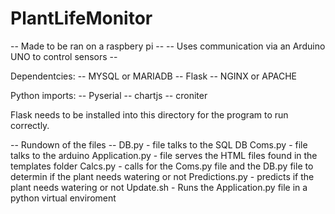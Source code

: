 # PlantLifeMonitor
-- Made to be ran on a raspbery pi --
-- Uses communication via an Arduino UNO to control sensors --

Dependentcies:
-- MYSQL or MARIADB
-- Flask
-- NGINX or APACHE 

Python imports:
-- Pyserial
-- chartjs
-- croniter

Flask needs to be installed into this directory for the program to run correctly.

-- Rundown of the files -- 
DB.py - file talks to the SQL DB
Coms.py - file talks to the arduino
Application.py - file serves the HTML files found in the templates folder
Calcs.py - calls for the Coms.py file and the DB.py file to determin if the plant needs watering or not
Predictions.py - predicts if the plant needs watering or not
Update.sh - Runs the Application.py file in a python virtual enviroment

